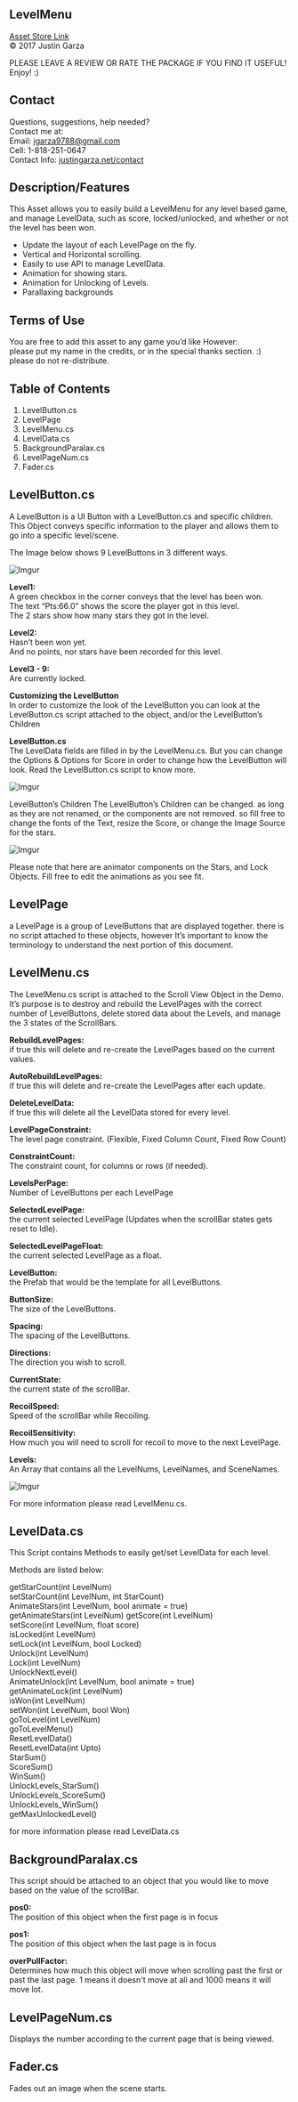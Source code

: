 LevelMenu
-------------------------------------
[Asset Store Link](http://u3d.as/A3o)  
© 2017 Justin Garza

PLEASE LEAVE A REVIEW OR RATE THE PACKAGE IF YOU FIND IT USEFUL!
Enjoy! :)

Contact  
-------------------------------------
Questions, suggestions, help needed?  
Contact me at:  
Email: jgarza9788@gmail.com  
Cell: 1-818-251-0647  
Contact Info: [justingarza.net/contact](http://justingarza.net/contact/)
  
Description/Features
-------------------------------------
This Asset allows you to easily build a LevelMenu for any level based game, and manage LevelData, such as score, locked/unlocked, and whether or not the level has been won.* Update the layout of each LevelPage on the fly.
* Vertical and Horizontal scrolling.
* Easily to use API to manage LevelData.
* Animation for showing stars.
* Animation for Unlocking of Levels.* Parallaxing backgrounds
Terms of Use
-------------------------------------
You are free to add this asset to any game you’d like
However:  
please put my name in the credits, or in the special thanks section. :)  
please do not re-distribute.  

Table of Contents 
-------------------------------------
1. LevelButton.cs
2. LevelPage
3. LevelMenu.cs
4. LevelData.cs
5. BackgroundParalax.cs
6. LevelPageNum.cs
7. Fader.cs   


  
LevelButton.cs
-------------------------------------
A LevelButton is a UI Button with a LevelButton.cs and specific children. This Object conveys specific information to the player and allows them to go into a specific level/scene.

The Image below shows 9 LevelButtons in 3 different ways.

![Imgur](http://i.imgur.com/OjCzPzjl.png)

**Level1:**  
A green checkbox in the corner conveys that the level has been won.  
The text “Pts:66.0” shows the score the player got in this level.  
The 2 stars show how many stars they got in the level.

**Level2:**  
Hasn’t been won yet.  
And no points, nor stars have been recorded for this level.  

**Level3 - 9:**  
Are currently locked.

**Customizing the LevelButton**  
In order to customize the look of the LevelButton you can look at the LevelButton.cs script attached to the object, and/or the LevelButton’s Children

**LevelButton.cs**  
The LevelData fields are filled in by the LevelMenu.cs.
But you can change the Options & Options for Score in order to change how the LevelButton will look.
Read the LevelButton.cs script to know more.

![Imgur](http://i.imgur.com/fPXEawXl.png)

LevelButton’s Children
The LevelButton’s Children can be changed. as long as they are not renamed, or the components are not removed. so fill free to change the fonts of the Text, resize the Score, or change the Image Source for the stars.

![Imgur](http://i.imgur.com/st1hh4Wl.png)

Please note that here are animator components on the Stars, and Lock Objects.
Fill free to edit the animations as you see fit.

LevelPage 
-------------------------------------
a LevelPage is a group of LevelButtons that are displayed together.
there is no script attached to these objects, however It’s important to know the terminology to understand the next portion of this document.


LevelMenu.cs 
-------------------------------------
The LevelMenu.cs script is attached to the Scroll View Object in the Demo.  
It’s purpose is to destroy and rebuild the LevelPages with the correct number of LevelButtons, delete stored data about the Levels, 
and manage the 3 states of the ScrollBars.

**RebuildLevelPages:**  
if true this will delete and re-create the LevelPages based on the current values.

**AutoRebuildLevelPages:**  
if true this will delete and re-create the LevelPages after each update.

**DeleteLevelData:**  
if true this will delete all the LevelData stored for every level.

**LevelPageConstraint:**  
The level page constraint. (Flexible, Fixed Column Count, Fixed Row Count)

**ConstraintCount:**  
The constraint count, for columns or rows (if needed).

**LevelsPerPage:**  
Number of LevelButtons per each LevelPage

**SelectedLevelPage:**  
the current selected LevelPage (Updates when the scrollBar states gets reset to Idle).

**SelectedLevelPageFloat:**  
the current selected LevelPage as a float.

**LevelButton:**  
the Prefab that would be the template for all LevelButtons.

**ButtonSize:**  
The size of the LevelButtons.

**Spacing:**  
The spacing of the LevelButtons.

**Directions:**  
The direction you wish to scroll.

**CurrentState:**  
the current state of the scrollBar.

**RecoilSpeed:**  
Speed of the scrollBar while Recoiling.

**RecoilSensitivity:**  
How much you will need to scroll for recoil to move to the next LevelPage.

**Levels:**  
An Array that contains all the LevelNums, LevelNames, and SceneNames.

![Imgur](http://i.imgur.com/sxICDogl.png)

For more information please read LevelMenu.cs.



LevelData.cs
--------------------------------------
This Script contains Methods to easily get/set LevelData for each level.  

Methods are listed below:  

getStarCount(int LevelNum)  
setStarCount(int LevelNum, int StarCount)  
AnimateStars(int LevelNum, bool animate = true)   
getAnimateStars(int LevelNum) 
getScore(int LevelNum)  
setScore(int LevelNum, float score)  
isLocked(int LevelNum)  
setLock(int LevelNum, bool Locked)  
Unlock(int LevelNum)  
Lock(int LevelNum)  
UnlockNextLevel()  
AnimateUnlock(int LevelNum, bool animate = true)  
getAnimateLock(int LevelNum)  
isWon(int LevelNum)  
setWon(int LevelNum, bool Won)  
goToLevel(int LevelNum)  
goToLevelMenu()  
ResetLevelData()  
ResetLevelData(int Upto)  
StarSum()  
ScoreSum()  
WinSum()  
UnlockLevels_StarSum()  
UnlockLevels_ScoreSum()  
UnlockLevels_WinSum()  
getMaxUnlockedLevel()  

for more information please read LevelData.cs

BackgroundParalax.cs
--------------------------------------
This script should be attached to an object that you would like to move based on the value of the scrollBar.

**pos0:**  
The position of this object when the first page is in focus

**pos1:**  
The position of this object when the last page is in focus

**overPullFactor:**  
Determines how much this object will move when scrolling past the first or past the last page. 1 means it doesn't move at all and 1000 means it will move lot.

LevelPageNum.cs
--------------------------------------
Displays the number according to the current page that is being viewed.

Fader.cs 
--------------------------------------
Fades out an image when the scene starts.
